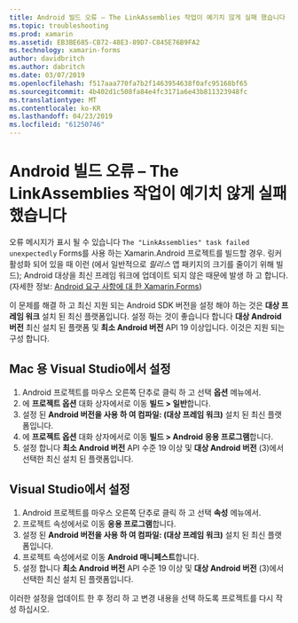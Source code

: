 ```yaml
---
title: Android 빌드 오류 – The LinkAssemblies 작업이 예기치 않게 실패 했습니다
ms.topic: troubleshooting
ms.prod: xamarin
ms.assetid: EB3BE685-CB72-48E3-89D7-C845E76B9FA2
ms.technology: xamarin-forms
author: davidbritch
ms.author: dabritch
ms.date: 03/07/2019
ms.openlocfilehash: f517aaa770fa7b2f1463954638f0afc95168bf65
ms.sourcegitcommit: 4b402d1c508fa84e4fc3171a6e43b811323948fc
ms.translationtype: MT
ms.contentlocale: ko-KR
ms.lasthandoff: 04/23/2019
ms.locfileid: "61250746"
---
```

# <a name="android-build-error--the-linkassemblies-task-failed-unexpectedly"></a>Android 빌드 오류 – The LinkAssemblies 작업이 예기치 않게 실패 했습니다

오류 메시지가 표시 될 수 있습니다 `The "LinkAssemblies" task failed unexpectedly` Forms를 사용 하는 Xamarin.Android 프로젝트를 빌드할 경우. 링커 활성화 되어 있을 때 이런 (에서 일반적으로 *릴리스* 앱 패키지의 크기를 줄이기 위해 빌드); Android 대상을 최신 프레임 워크에 업데이트 되지 않은 때문에 발생 하 고 합니다. (자세한 정보: [Android 요구 사항에 대 한 Xamarin.Forms](~/get-started/requirements.md#android))

이 문제를 해결 하 고 최신 지원 되는 Android SDK 버전을 설정 해야 하는 것은 **대상 프레임 워크** 설치 된 최신 플랫폼입니다. 설정 하는 것이 좋습니다 합니다 **대상 Android 버전** 최신 설치 된 플랫폼 및 **최소 Android 버전** API 19 이상입니다. 이것은 지원 되는 구성 합니다.

## <a name="setting-in-visual-studio-for-mac"></a>Mac 용 Visual Studio에서 설정

1.  Android 프로젝트를 마우스 오른쪽 단추로 클릭 하 고 선택 **옵션** 메뉴에서.
2.  에 **프로젝트 옵션** 대화 상자에서로 이동 **빌드 > 일반**합니다.
3.  설정 된 **Android 버전을 사용 하 여 컴파일: (대상 프레임 워크)**  설치 된 최신 플랫폼입니다.
4.  에 **프로젝트 옵션** 대화 상자에서로 이동 **빌드 > Android 응용 프로그램**합니다.
5.  설정 합니다 **최소 Android 버전** API 수준 19 이상 및 **대상 Android 버전** (3)에서 선택한 최신 설치 된 플랫폼입니다.

## <a name="setting-in-visual-studio"></a>Visual Studio에서 설정

1.  Android 프로젝트를 마우스 오른쪽 단추로 클릭 하 고 선택 **속성** 메뉴에서.
2.  프로젝트 속성에서로 이동 **응용 프로그램**합니다.
3.  설정 된 **Android 버전을 사용 하 여 컴파일: (대상 프레임 워크)**  설치 된 최신 플랫폼입니다.
4.  프로젝트 속성에서로 이동 **Android 매니페스트**합니다.
5.  설정 합니다 **최소 Android 버전** API 수준 19 이상 및 **대상 Android 버전** (3)에서 선택한 최신 설치 된 플랫폼입니다.

이러한 설정을 업데이트 한 후 정리 하 고 변경 내용을 선택 하도록 프로젝트를 다시 작성 하십시오.
